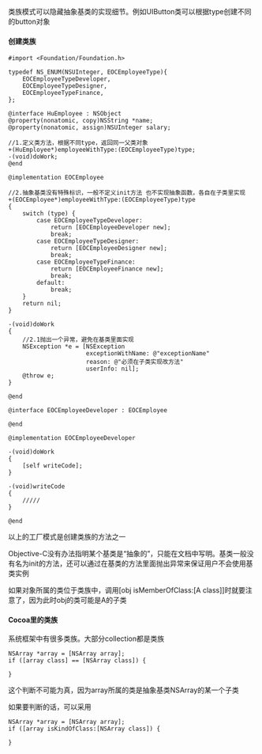 类族模式可以隐藏抽象基类的实现细节。例如UIButton类可以根据type创建不同的button对象

#### 创建类族

```
#import <Foundation/Foundation.h>

typedef NS_ENUM(NSUInteger, EOCEmployeeType){
    EOCEmployeeTypeDeveloper,
    EOCEmployeeTypeDesigner,
    EOCEmployeeTypeFinance,
};

@interface HuEmployee : NSObject
@property(nonatomic, copy)NSString *name;
@property(nonatomic, assign)NSUInteger salary;

//1.定义类方法，根据不同type，返回同一父类对象
+(HuEmployee*)employeeWithType:(EOCEmployeeType)type;
-(void)doWork;
@end
```

```
@implementation EOCEmployee

//2.抽象基类没有特殊标识，一般不定义init方法 也不实现抽象函数，各自在子类里实现
+(EOCEmployee*)employeeWithType:(EOCEmployeeType)type
{
    switch (type) {
        case EOCEmployeeTypeDeveloper:
            return [EOCEmployeeDeveloper new];
            break;
        case EOCEmployeeTypeDesigner:
            return [EOCEmployeeDesigner new];
            break;
        case EOCEmployeeTypeFinance:
            return [EOCEmployeeFinance new];
            break;
        default:
            break;
    }
    return nil;
}

-(void)doWork
{
    //2.1抛出一个异常，避免在基类里面实现
    NSException *e = [NSException
                      exceptionWithName: @"exceptionName"
                      reason: @"必须在子类实现改方法"
                      userInfo: nil];
    @throw e;
}

@end
```

```
@interface EOCEmployeeDeveloper : EOCEmployee

@end

@implementation EOCEmployeeDeveloper

-(void)doWork
{
    [self writeCode];
}

-(void)writeCode
{
    /////
}

@end
```

以上的工厂模式是创建类族的方法之一

Objective-C没有办法指明某个基类是“抽象的”，只能在文档中写明。基类一般没有名为init的方法，还可以通过在基类的方法里面抛出异常来保证用户不会使用基类实例

如果对象所属的类位于类族中，调用\[obj isMemberOfClass:\[A class\]\]时就要注意了，因为此时obj的类可能是A的子类

#### Cocoa里的类族

系统框架中有很多类族。大部分collection都是类族

```
NSArray *array = [NSArray array];
if ([array class] == [NSArray class]) {

}
```

这个判断不可能为真，因为array所属的类是抽象基类NSArray的某一个子类

如果要判断的话，可以采用

```
NSArray *array = [NSArray array];
if ([array isKindOfClass:[NSArray class]) {
        
}
```




